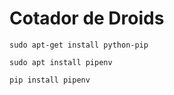 # Cotador de Droids

```console
sudo apt-get install python-pip
```

```console
sudo apt install pipenv
```

```console
pip install pipenv
```